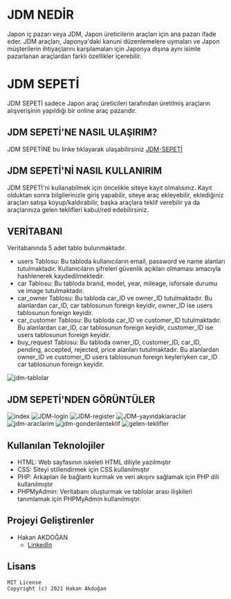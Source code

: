 # JDM NEDİR
Japon iç pazarı veya JDM, Japon üreticilerin araçları için ana pazarı ifade eder. JDM araçları, Japonya'daki kanuni düzenlemelere uymaları ve Japon müşterilerin ihtiyaçlarını karşılamaları için Japonya dışına aynı isimle pazarlanan araçlardan farklı özellikler içerebilir.

# JDM SEPETİ
JDM SEPETİ sadece Japon araç üreticileri tarafından üretilmiş araçların alışverişinin yapıldığı bir online araç pazarıdır.

## JDM SEPETİ'NE NASIL ULAŞIRIM?
JDM SEPETİNE bu linke tıklayarak ulaşabilirsiniz [JDM-SEPETİ](http://jdm-sepeti.eu5.org/)

## JDM SEPETİ'Nİ NASIL KULLANIRIM
JDM SEPETİ'ni kullanabilmek için öncelikle siteye kayıt olmalısınız. Kayıt olduktan sonra bilgilerinizle giriş yapabilir, siteye araç ekleyebilir, eklediğiniz araçları satışa koyup/kaldırabilir, başka araçlara teklif verebilir ya da araçlarınıza gelen teklifleri kabul/red edebilirsiniz.

## VERİTABANI
Veritabanında 5 adet tablo bulunmaktadır.
* users Tablosu: Bu tabloda kullanıcıların email, password ve name alanları tutulmaktadır. Kullanıcıların şifreleri güvenlik açıkları olmaması amacıyla hashlenerek kaydedilmektedir.
* car Tablosu: Bu tabloda brand, model, year, mileage, isforsale durumu ve image tutulmaktadır.
* car_owner Tablosu: Bu tabloda car_ID ve owner_ID tutulmaktadır. Bu alanlardan car_ID, car tablosunun foreign keyidir, owner_ID ise users tablosunun foreign keyidir.
* car_customer Tablosu: Bu tabloda car_ID ve customer_ID tutulmaktadır. Bu alanlardan car_ID, car tablosunun foreign keyidir, customer_ID ise users tablosunun foreign keyidir.
* buy_request Tablosu: Bu tabloda owner_ID, customer_ID, car_ID, pending, accepted, rejected, price alanları tutulmaktadır. Bu alanlardan owner_ID ve customer_ID users tablosunun foreign keyleriyken car_ID car tablosunun foreign keyidir.

![jdm-tablolar](https://user-images.githubusercontent.com/54938929/122386893-fb0dac80-cf76-11eb-931a-57af569386aa.png)
 

## JDM SEPETİ'NDEN GÖRÜNTÜLER
![index](https://user-images.githubusercontent.com/54938929/122376242-a5340700-cf6c-11eb-9650-469cfbaab758.png)
![JDM-login](https://user-images.githubusercontent.com/54938929/122376430-d1e81e80-cf6c-11eb-8ab6-4f0b916ddd04.png)
![JDM-register](https://user-images.githubusercontent.com/54938929/122376542-ea583900-cf6c-11eb-931b-dcb9d94ea90e.png)
![JDM-yayındakiaraclar](https://user-images.githubusercontent.com/54938929/122376581-f3490a80-cf6c-11eb-937b-2a1364f277ad.png)
![jdm-araclarim](https://user-images.githubusercontent.com/54938929/122376607-f7752800-cf6c-11eb-8f4b-7c11591765ae.png)
![jdm-gonderilenteklif](https://user-images.githubusercontent.com/54938929/122376621-fa701880-cf6c-11eb-8778-c2c938aef89f.png)
![gelen-teklifler](https://user-images.githubusercontent.com/54938929/122376624-fba14580-cf6c-11eb-97a1-dc05bd7561a0.png)

## Kullanılan Teknolojiler
   * HTML:  Web sayfasının iskeleti HTML diliyle yazılmıştır
   * CSS:  Siteyi stillendirmek için CSS kullanılmıştır
   * PHP:  Arkaplan ile bağlantı kurmak ve veri akışını sağlamak için PHP dili kullanılmıştır
   * PHPMyAdmin: Veritabanı oluşturmak ve tablolar arası ilişkileri tanımlamak için PHPMyAdmin kullanılmıştır.

## Projeyi Geliştirenler
 * Hakan AKDOĞAN
   * [LinkedIn](https://www.linkedin.com/in/hakan-akdogan/)

## Lisans
    MIT License
    Copyright (c) 2021 Hakan Akdoğan
